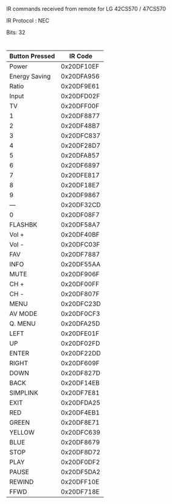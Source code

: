 IR commands received from remote for LG 42CS570 / 47CS570

IR Protocol : NEC

Bits: 32

#

Button Pressed | IR Code
-------------- | -------
Power | 0x20DF10EF
Energy Saving | 0x20DFA956
Ratio | 0x20DF9E61
Input | 0x20DFD02F
TV | 0x20DFF00F
1 | 0x20DF8877
2 | 0x20DF48B7
3 | 0x20DFC837
4 | 0x20DF28D7
5 | 0x20DFA857
6 | 0x20DF6897
7 | 0x20DFE817
8 | 0x20DF18E7
9 | 0x20DF9867
&mdash; | 0x20DF32CD
0 | 0x20DF08F7
FLASHBK | 0x20DF58A7
Vol + | 0x20DF40BF
Vol - | 0x20DFC03F
FAV | 0x20DF7887
INFO | 0x20DF55AA
MUTE | 0x20DF906F
CH + | 0x20DF00FF
CH - | 0x20DF807F
MENU | 0x20DFC23D
AV MODE | 0x20DF0CF3
Q. MENU | 0x20DFA25D
LEFT | 0x20DFE01F
UP | 0x20DF02FD
ENTER | 0x20DF22DD
RIGHT | 0x20DF609F
DOWN | 0x20DF827D
BACK | 0x20DF14EB
SIMPLINK | 0x20DF7E81
EXIT | 0x20DFDA25
RED | 0x20DF4EB1
GREEN | 0x20DF8E71
YELLOW | 0x20DFC639
BLUE | 0x20DF8679
STOP | 0x20DF8D72
PLAY | 0x20DF0DF2
PAUSE | 0x20DF5DA2
REWIND | 0x20DFF10E
FFWD | 0x20DF718E